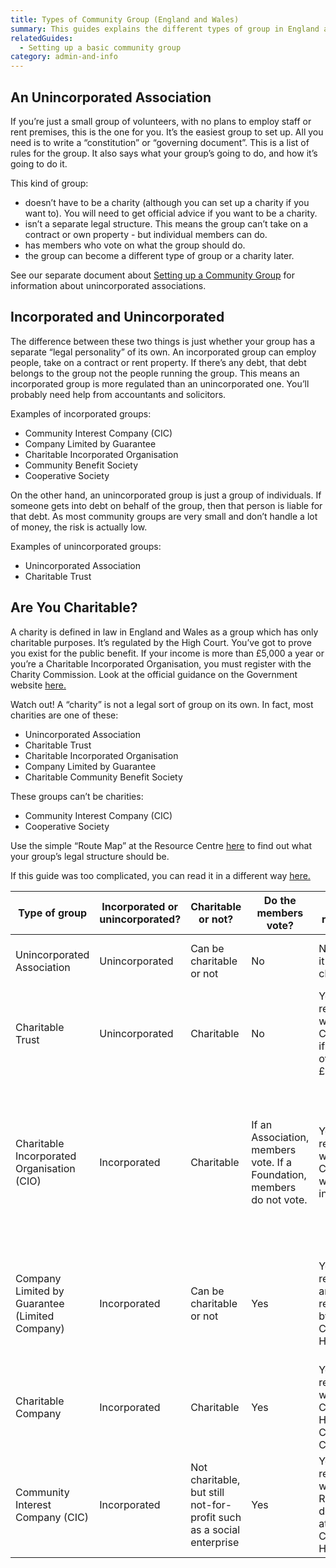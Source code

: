 ```yaml
---
title: Types of Community Group (England and Wales)
summary: This guides explains the different types of group in England and Wales
relatedGuides:
  - Setting up a basic community group
category: admin-and-info
---
```

## An Unincorporated Association
If you’re just a small group of volunteers, with no plans to employ staff or rent premises, this is the one for you.
It’s the easiest group to set up. All you need is to write a “constitution” or “governing document”. This is a list of rules for the group. It also says what your group’s going to do, and how it’s going to do it.



This kind of group:
* doesn’t have to be a charity (although you can set up a charity if you want to). You will need to get official advice if you want to be a charity.
* isn’t a separate legal structure. This means the group can’t take on a contract or own property - but individual members can do.
* has members who vote on what the group should do.
* the group can become a different type of group or a charity later.


See our separate document about [Setting up a Community Group]() for information about unincorporated associations.



## Incorporated and Unincorporated
The difference between these two things is just whether your group has a separate “legal personality” of its own. An incorporated group can employ people, take on a contract or rent property. If there’s any debt, that debt belongs to the group not the people running the group. This means an incorporated group is more regulated than an unincorporated one. You’ll probably need help from accountants and solicitors.


Examples of incorporated groups:
* Community Interest Company (CIC)
* Company Limited by Guarantee
* Charitable Incorporated Organisation
* Community Benefit Society
* Cooperative Society


On the other hand, an unincorporated group is just a group of individuals. If someone gets into debt on behalf of the group, then that person is liable for that debt. As most community groups are very small and don’t handle a lot of money, the risk is actually low.



Examples of unincorporated groups:
* Unincorporated Association
* Charitable Trust



## Are You Charitable?
A charity is defined in law in England and Wales as a group which has only charitable purposes. It’s regulated by the High Court. You’ve got to prove you exist for the public benefit. If your income is more than £5,000 a year or you’re a Charitable Incorporated Organisation, you must register with the Charity Commission. Look at the official guidance on the Government website [here.](https://www.gov.uk/government/publications/what-makes-a-charity-cc4/what-makes-a-charity-cc4 "Gov UK")



Watch out! A “charity” is not a legal sort of group on its own. In fact, most charities are one of these:
* Unincorporated Association
* Charitable Trust
* Charitable Incorporated Organisation
* Company Limited by Guarantee
* Charitable Community Benefit Society



These groups can’t be charities:
* Community Interest Company (CIC)
* Cooperative Society



Use the simple “Route Map” at the Resource Centre [here](https://www.resourcecentre.org.uk/information/routemap/) to find out what your group’s legal structure should be.



If this guide was too complicated, you can read it in a different way [here.](https://mycommunity.org.uk/choosing-the-right-organisational-structure-for-your-group "My Community.org.uk")



| **Type of group** | **Incorporated or unincorporated?** | **Charitable or not?** | **Do the members vote?** | **Is it regulated?** | **Other information** |
| --- | --- | --- | --- | --- | --- |
| Unincorporated Association | Unincorporated | Can be charitable or not | No |	No (unless it is also charitable) | The simplest type of community group. |
| Charitable Trust | Unincorporated | Charitable | No | Yes – register with Charity Commission if income over £5,000 | Must write a trust deed. Run by a small group of people called trustees. |
| Charitable Incorporated Organisation (CIO) | Incorporated | Charitable | If an Association, members vote. If a Foundation, members do not vote. | Yes – register with Charity Commission whatever income. | Must use model constitution approved by Charity Commission. Registration takes up to 40 days. Simpler and cheaper than a Charitable Company.
| Company Limited by Guarantee (Limited Company) | Incorporated | Can be charitable or not | Yes | Yes - registered and regulated by Companies House. | Controlled by directors. No shareholders. Can be not-for-profit, which reinvests income into the group. |
| Charitable Company | Incorporated | Charitable | Yes | Yes – registered with Companies House AND Charity Commission | A CIO might be simpler. |
| Community Interest Company (CIC) | Incorporated | Not charitable, but still not-for-profit such as a social enterprise | Yes | Yes – registered with CIC Regulator, a department at Companies House | Assets and profits are committed to the community, but you can have paid directors |


